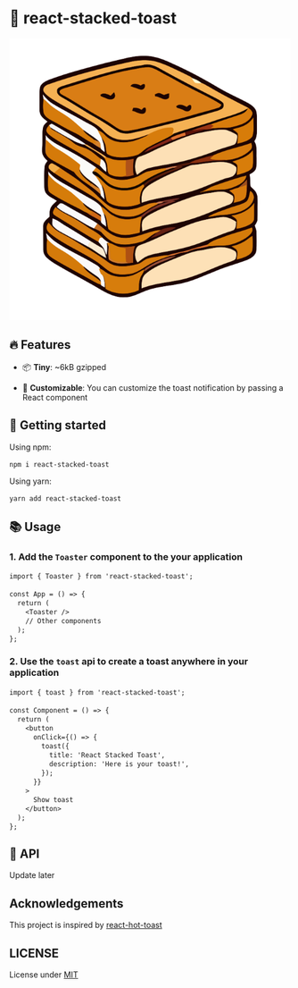 # 🍞 react-stacked-toast

<!-- [![npm version](https://img.shields.io/npm/v/react-stacked-toast.svg?style=flat-square)](https://www.npmjs.com/package/react-stacked-toast)
[![npm downloads](https://img.shields.io/npm/dm/react-stacked-toast.svg?style=flat-square)](https://www.npmjs.com/package/react-stacked-toast)
[![npm license](https://img.shields.io/npm/l/react-stacked-toast.svg?style=flat-square)](https://www.npmjs.com/package/react-stacked-toast) -->

<div style="text-align: center">
  <img src="./site/assets/logo.svg" alt="logo" style="">
</div>

## 🔥 Features

- 📦 **Tiny**: ~6kB gzipped

- 🎨 **Customizable**: You can customize the toast notification by passing a React component

## 🏃 Getting started

Using npm:

```console
npm i react-stacked-toast
```

Using yarn:

```console
yarn add react-stacked-toast
```

## 📚 Usage

### 1. Add the `Toaster` component to the your application

```tsx
import { Toaster } from 'react-stacked-toast';

const App = () => {
  return (
    <Toaster />
    // Other components
  );
};
```

### 2. Use the `toast` api to create a toast anywhere in your application

```tsx
import { toast } from 'react-stacked-toast';

const Component = () => {
  return (
    <button
      onClick={() => {
        toast({
          title: 'React Stacked Toast',
          description: 'Here is your toast!',
        });
      }}
    >
      Show toast
    </button>
  );
};
```

## 🔧 API

<!-- Find the full API reference on [official documentation](https://updatelater). -->

Update later

## Acknowledgements

This project is inspired by [react-hot-toast](https://github.com/timolins/react-hot-toast)

## LICENSE

License under [MIT](./LICENSE)
